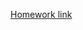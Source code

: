 [Homework link](https://docs.google.com/document/d/1EUdjZIBgtO2fEfk-4BmAC-GLxo0-xj_HcpH1M-ZrECM/edit?usp=sharing)
